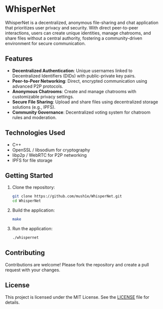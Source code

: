 # WhisperNet

WhisperNet is a decentralized, anonymous file-sharing and chat application that prioritizes user privacy and security. With direct peer-to-peer interactions, users can create unique identities, manage chatrooms, and share files without a central authority, fostering a community-driven environment for secure communication.

## Features

- **Decentralized Authentication**: Unique usernames linked to Decentralized Identifiers (DIDs) with public-private key pairs.
- **Peer-to-Peer Networking**: Direct, encrypted communication using advanced P2P protocols.
- **Anonymous Chatrooms**: Create and manage chatrooms with customizable privacy settings.
- **Secure File Sharing**: Upload and share files using decentralized storage solutions (e.g., IPFS).
- **Community Governance**: Decentralized voting system for chatroom rules and moderation.

## Technologies Used

- C++
- OpenSSL / libsodium for cryptography
- libp2p / WebRTC for P2P networking
- IPFS for file storage

## Getting Started

1. Clone the repository:
   ```bash
   git clone https://github.com/mush1e/WhisperNet.git
   cd WhisperNet
   ```

2. Build the application:
   ```bash
   make
   ```

3. Run the application:
   ```bash
   ./whispernet
   ```

## Contributing

Contributions are welcome! Please fork the repository and create a pull request with your changes.

## License

This project is licensed under the MIT License. See the [LICENSE](LICENSE) file for details.


